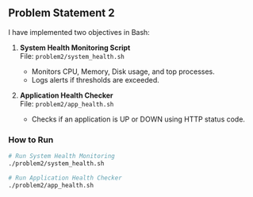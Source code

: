 ## Problem Statement 2
I have implemented two objectives in Bash:

1. **System Health Monitoring Script**  
   File: `problem2/system_health.sh`  
   - Monitors CPU, Memory, Disk usage, and top processes.  
   - Logs alerts if thresholds are exceeded.  

2. **Application Health Checker**  
   File: `problem2/app_health.sh`  
   - Checks if an application is UP or DOWN using HTTP status code.  

### How to Run
```bash
# Run System Health Monitoring
./problem2/system_health.sh

# Run Application Health Checker
./problem2/app_health.sh